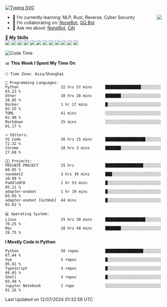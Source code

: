 [![Typing SVG](https://readme-typing-svg.herokuapp.com?size=25&duration=2500&color=8C43EA&vCenter=true&width=200&height=40&lines=Hi+there+%F0%9F%91%8B%F0%9F%8F%BB;I'm+yanyongyu)](https://git.io/typing-svg)

<a href="#">
  <img align="right" src="https://github-readme-stats.vercel.app/api?username=yanyongyu&count_private=true&show_icons=true&bg_color=15,f2f7fd,E0EAFC" />
</a>

- 🌱 I’m currently learning: NLP, Rust, Reverse, Cyber Security
- 👯 I’m collaborating on: [NoneBot](https://github.com/nonebot), [QQ Bot](https://github.com/Mrs4s/go-cqhttp)
- 💬 Ask me about: [NoneBot](https://github.com/nonebot), [CAI](https://github.com/cscs181/CAI)

🌟 **My Skills**  
![](https://img.shields.io/badge/-Python-3e74a2?style=flat-square&logo=Python&logoColor=fff)
![](https://img.shields.io/badge/-TypeScript-3178C6?style=flat-square&logo=TypeScript&logoColor=fff)
![](https://img.shields.io/badge/-Vue-4fc08d?style=flat-square&logo=Vue.js&logoColor=fff)
![](https://img.shields.io/badge/-React-2d98ce?style=flat-square&logo=React&logoColor=fff)
![](https://img.shields.io/badge/-FastAPI-009688?style=flat-square&logo=FastAPI&logoColor=fff)
![](https://img.shields.io/badge/-Linux-000000?style=flat-square&logo=Linux&logoColor=fff)
![](https://img.shields.io/badge/-Docker-2496ED?style=flat-square&logo=Docker&logoColor=fff)
![](https://img.shields.io/badge/-Kubernetes-326CE5?style=flat-square&logo=Kubernetes&logoColor=fff)
![](https://img.shields.io/badge/-GitHub%20Actions-2088FF?style=flat-square&logo=GitHubActions&logoColor=fff)
![](https://img.shields.io/badge/-PostgreSQL-4169E1?style=flat-square&logo=PostgreSQL&logoColor=fff)
![](https://img.shields.io/badge/-Redis-DC382D?style=flat-square&logo=Redis&logoColor=fff)
![](https://img.shields.io/badge/-MongoDB-47A248?style=flat-square&logo=MongoDB&logoColor=fff)

<!--START_SECTION:waka-->
![Code Time](http://img.shields.io/badge/Code%20Time-6%2C352%20hrs%2043%20mins-blue)

📊 **This Week I Spent My Time On** 

```text
🕑︎ Time Zone: Asia/Shanghai

💬 Programming Languages: 
Python                   22 hrs 57 mins      ████████████████░░░░░░░░░   63.23 % 
Other                    10 hrs 28 mins      ███████░░░░░░░░░░░░░░░░░░   28.85 % 
Docker                   1 hr 17 mins        █░░░░░░░░░░░░░░░░░░░░░░░░   03.55 % 
TOML                     41 mins             ░░░░░░░░░░░░░░░░░░░░░░░░░   01.90 % 
Markdown                 25 mins             ░░░░░░░░░░░░░░░░░░░░░░░░░   01.17 % 

🔥 Editors: 
VS Code                  26 hrs 15 mins      ██████████████████░░░░░░░   72.32 % 
Chrome                   10 hrs 3 mins       ███████░░░░░░░░░░░░░░░░░░   27.68 % 

🐱‍💻 Projects: 
PRIVATE PROJECT          25 hrs              █████████████████░░░░░░░░   68.85 % 
nonebot2                 3 hrs 39 mins       ███░░░░░░░░░░░░░░░░░░░░░░   10.09 % 
PaddleOCR                1 hr 53 mins        █░░░░░░░░░░░░░░░░░░░░░░░░   05.21 % 
adapter-onebot           1 hr 19 mins        █░░░░░░░░░░░░░░░░░░░░░░░░   03.65 % 
adapter-onebot [GitHub]  44 mins             █░░░░░░░░░░░░░░░░░░░░░░░░   02.02 % 

💻 Operating System: 
Linux                    25 hrs 30 mins      ██████████████████░░░░░░░   70.25 % 
Mac                      10 hrs 48 mins      ███████░░░░░░░░░░░░░░░░░░   29.75 % 
```

**I Mostly Code in Python** 

```text
Python                   58 repos            █████████████████░░░░░░░░   67.44 % 
Vue                      5 repos             █░░░░░░░░░░░░░░░░░░░░░░░░   05.81 % 
TypeScript               4 repos             █░░░░░░░░░░░░░░░░░░░░░░░░   04.65 % 
Shell                    3 repos             █░░░░░░░░░░░░░░░░░░░░░░░░   03.49 % 
Jupyter Notebook         1 repo              ░░░░░░░░░░░░░░░░░░░░░░░░░   01.16 % 
```




 Last Updated on 12/07/2024 01:32:58 UTC
<!--END_SECTION:waka-->
